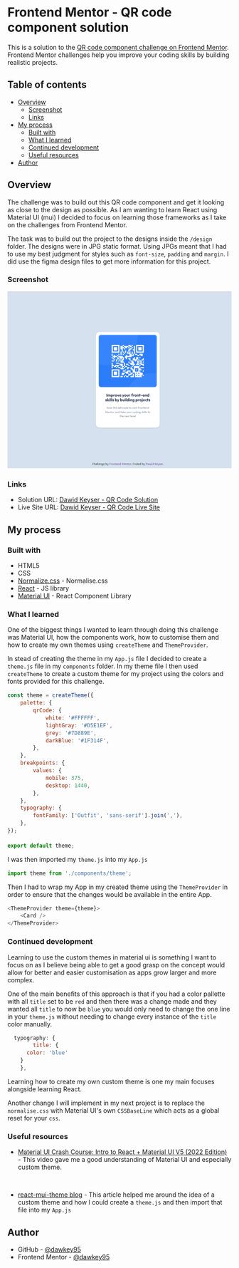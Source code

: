 # Frontend Mentor - QR code component solution

This is a solution to the [QR code component challenge on Frontend Mentor](https://www.frontendmentor.io/challenges/qr-code-component-iux_sIO_H). Frontend Mentor challenges help you improve your coding skills by building realistic projects.

## Table of contents

- [Overview](#overview)
  - [Screenshot](#screenshot)
  - [Links](#links)
- [My process](#my-process)
  - [Built with](#built-with)
  - [What I learned](#what-i-learned)
  - [Continued development](#continued-development)
  - [Useful resources](#useful-resources)
- [Author](#author)

## Overview

The challenge was to build out this QR code component and get it looking as close to the design as possible.
As I am wanting to learn React using Material UI (mui) I decided to focus on learning those frameworks as I take on the challenges from Frontend Mentor.

The task was to build out the project to the designs inside the `/design` folder. The designs were in JPG static format. Using JPGs meant that I had to use my best judgment for styles such as `font-size`, `padding` and `margin`. I did use the figma design files to get more information for this project.

### Screenshot

![](./screenshot/Project-QR-Code.png)

### Links

- Solution URL: [Dawid Keyser - QR Code Solution](https://github.com/dawkey95/QR-Code-Challenge)
- Live Site URL: [Dawid Keyser - QR Code Live Site](https://dakey-qr-code-challenge.netlify.app/)

## My process

### Built with

- HTML5
- CSS
- [Normalize.css](https://necolas.github.io/normalize.css/) - Normalise.css
- [React](https://reactjs.org/) - JS library
- [Material UI](https://mui.com/) - React Component Library

### What I learned

One of the biggest things I wanted to learn through doing this challenge was Material UI, how the components work, how to customise them and how to create my own themes using `createTheme` and `ThemeProvider`.

In stead of creating the theme in my `App.js` file I decided to create a `theme.js` file in my `components` folder. In my theme file I then used `createTheme` to create a custom theme for my project using the colors and fonts provided for this challenge.

```js
const theme = createTheme({
	palette: {
		qrCode: {
			white: '#FFFFFF',
			lightGray: '#D5E1EF',
			grey: '#7D889E',
			darkBlue: '#1F314F',
		},
	},
	breakpoints: {
		values: {
			mobile: 375,
			desktop: 1440,
		},
	},
	typography: {
		fontFamily: ['Outfit', 'sans-serif'].join(','),
	},
});

export default theme;
```

I was then imported my `theme.js` into my `App.js`

```js
import theme from './components/theme';
```

Then I had to wrap my App in my created theme using the `ThemeProvider` in order to ensure that the changes would be available in the entire App.

```js
<ThemeProvider theme={theme}>
	<Card />
</ThemeProvider>
```

### Continued development

Learning to use the custom themes in material ui is something I want to focus on as I believe being able to get a good grasp on the concept would allow for better and easier customisation as apps grow larger and more complex.

One of the main benefits of this approach is that if you had a color pallette with all `title` set to be `red` and then there was a change made and they wanted all `title` to now be `blue` you would only need to change the one line in your `theme.js` without needing to change every instance of the `title` color manually.

```js
  typography: {
		title: {
      color: 'blue'
    }
	},
```

Learning how to create my own custom theme is one my main focuses alongside learning React.

Another change I will implement in my next project is to replace the `normalise.css` with Material UI's own `CSSBaseLine` which acts as a global reset for your `css`.

### Useful resources

- [Material UI Crash Course: Intro to React + Material UI V5 (2022 Edition)](https://www.youtube.com/watch?v=_W3uuxDnySQ) - This video gave me a good understanding of Material UI and especially custom theme.

  <br>

- [react-mui-theme blog](https://www.welcomedeveloper.com/react-mui-theme) - This article helped me around the idea of a custom theme and how I could create a `theme.js` and then import that file into my `App.js`

## Author

- GitHub - [@dawkey95](https://github.com/dawkey95)
- Frontend Mentor - [@dawkey95](https://www.frontendmentor.io/profile/dawkey95)

